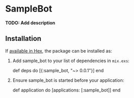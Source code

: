 # SampleBot

**TODO: Add description**

## Installation

If [available in Hex](https://hex.pm/docs/publish), the package can be installed as:

  1. Add sample_bot to your list of dependencies in `mix.exs`:

        def deps do
          [{:sample_bot, "~> 0.0.1"}]
        end

  2. Ensure sample_bot is started before your application:

        def application do
          [applications: [:sample_bot]]
        end

